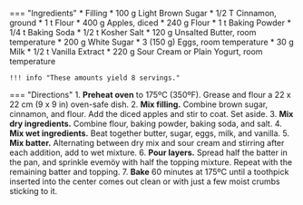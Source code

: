 === "Ingredients"
    * Filling
        * 100 g Light Brown Sugar
        * 1/2 T Cinnamon, ground
        * 1 t Flour
        * 400 g Apples, diced
    * 240 g Flour
    * 1 t Baking Powder
    * 1/4 t Baking Soda
    * 1/2 t Kosher Salt
    * 120 g Unsalted Butter, room temperature
    * 200 g White Sugar
    * 3 (150 g) Eggs, room temperature
    * 30 g Milk
    * 1/2 t Vanilla Extract
    * 220 g Sour Cream or Plain Yogurt, room temperature

    !!! info "These amounts yield 8 servings."

=== "Directions"
    1. **Preheat oven** to 175ºC (350ºF). Grease and flour a 22 x 22 cm (9 x 9 in) oven-safe dish.
    2. **Mix filling.** Combine brown sugar, cinnamon, and flour. Add the diced apples and stir to coat. Set aside.
    3. **Mix dry ingredients.** Combine flour, baking powder, baking soda, and salt.
    4. **Mix wet ingredients.** Beat together butter, sugar, eggs, milk, and vanilla.
    5. **Mix batter.** Alternating between dry mix and sour cream and stirring after each addition, add to wet mixture.
    6. **Pour layers.** Spread half the batter in the pan, and sprinkle evemöy with half the topping mixture. Repeat with the remaining batter and topping.
    7. **Bake** 60 minutes at 175ºC until a toothpick inserted into the center comes out clean or with just a few moist crumbs sticking to it.

[^reid]:
    Reid, Susan. ["Apple Fritter Cake."](https://www.kingarthurbaking.com/recipes/apple-fritter-cake-recipe) _King Arthur Baking._ 21 September 2021.
[^sears]:
    Sears, Terry. ["Our Favorite Sour Cream Coffee Cake."](https://www.kingarthurbaking.com/recipes/our-favorite-sour-cream-coffee-cake-recipe) _King Arthur Baking._ 25 October 2022.
